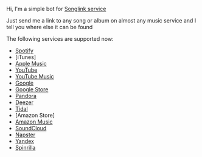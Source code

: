 Hi, I'm a simple bot for [Songlink service](https://song.link/)

Just send me a link to any song or album on almost any music service and I tell you where else it can be found

The following services are supported now:
+ [Spotify](https://spotify.com)
+ [iTunes]
+ [Apple Music](https://www.apple.com/apple-music/)
+ [YouTube](https://youtube.com)
+ [YouTube Music](https://music.youtube.com)
+ [Google](https://play.google.com/music/listen)
+ [Google Store](https://play.google.com/store/music)
+ [Pandora](https://pandora.com)
+ [Deezer](https://deezer.com)
+ [Tidal](https://tidal.com)
+ [Amazon Store]
+ [Amazon Music](https://music.amazon.com)
+ [SoundCloud](https://soundcloud.com)
+ [Napster](https://napster.com)
+ [Yandex](https://music.yandex.ru/home)
+ [Spinrilla](https://www.spinrilla.com/)